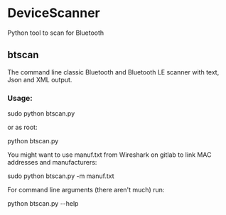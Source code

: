 # DeviceScanner
Python tool to scan for Bluetooth

## btscan
The command line classic Bluetooth and Bluetooth LE scanner with text, Json and XML output.

### Usage:

sudo python btscan.py

or as root:

python btscan.py

You might want to use manuf.txt from Wireshark on gitlab to link MAC addresses and manufacturers:

sudo python btscan.py -m manuf.txt

For command line arguments (there aren't much) run:

python btscan.py --help
